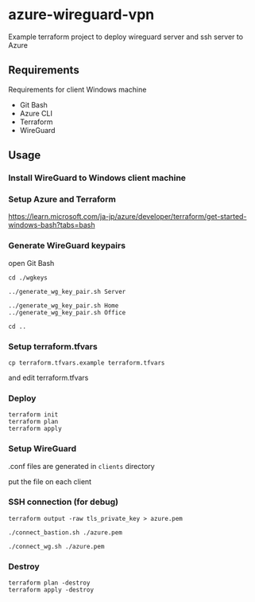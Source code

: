 # azure-wireguard-vpn

Example terraform project to deploy wireguard server and ssh server to Azure

## Requirements

Requirements for client Windows machine
- Git Bash
- Azure CLI
- Terraform
- WireGuard

## Usage

### Install WireGuard to Windows client machine

### Setup Azure and Terraform

https://learn.microsoft.com/ja-jp/azure/developer/terraform/get-started-windows-bash?tabs=bash

### Generate WireGuard keypairs

open Git Bash

``` 
cd ./wgkeys

../generate_wg_key_pair.sh Server

../generate_wg_key_pair.sh Home
../generate_wg_key_pair.sh Office

cd ..
```

### Setup terraform.tfvars

```
cp terraform.tfvars.example terraform.tfvars
```

and edit terraform.tfvars

### Deploy

```
terraform init
terraform plan
terraform apply
```

### Setup WireGuard

.conf files are generated in  ```clients``` directory

put the file on each client

### SSH connection (for debug)

```
terraform output -raw tls_private_key > azure.pem

./connect_bastion.sh ./azure.pem

./connect_wg.sh ./azure.pem
```

### Destroy

```
terraform plan -destroy
terraform apply -destroy
```